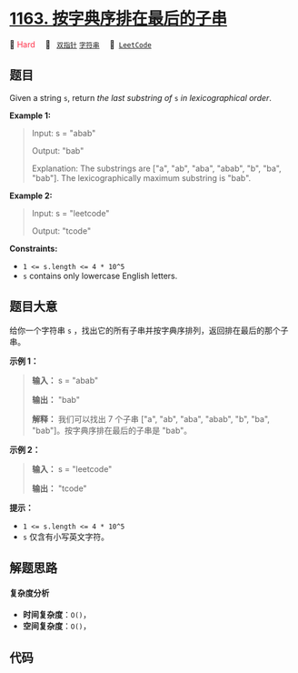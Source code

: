 # [1163. 按字典序排在最后的子串](https://leetcode.com/problems/last-substring-in-lexicographical-order)

🔴 <font color=#ff334b>Hard</font>&emsp; 🔖&ensp; [`双指针`](/outline/tag/two-pointers.md) [`字符串`](/outline/tag/string.md)&emsp; 🔗&ensp;[`LeetCode`](https://leetcode.com/problems/last-substring-in-lexicographical-order)

## 题目

Given a string `s`, return _the last substring of_ `s` _in lexicographical
order_.



**Example 1:**

> Input: s = "abab"
> 
> Output: "bab"
> 
> Explanation: The substrings are ["a", "ab", "aba", "abab", "b", "ba", "bab"]. The lexicographically maximum substring is "bab".

**Example 2:**

> Input: s = "leetcode"
> 
> Output: "tcode"

**Constraints:**

  * `1 <= s.length <= 4 * 10^5`
  * `s` contains only lowercase English letters.


## 题目大意

给你一个字符串 `s` ，找出它的所有子串并按字典序排列，返回排在最后的那个子串。



**示例 1：**

> 
> 
> 
> 
> 
> **输入：** s = "abab"
> 
> **输出：** "bab"
> 
> **解释：** 我们可以找出 7 个子串 ["a", "ab", "aba", "abab", "b", "ba", "bab"]。按字典序排在最后的子串是 "bab"。
> 
> 

**示例  2：**

> 
> 
> 
> 
> 
> **输入：** s = "leetcode"
> 
> **输出：** "tcode"
> 
> 



**提示：**

  * `1 <= s.length <= 4 * 10^5`
  * `s` 仅含有小写英文字符。


## 解题思路

#### 复杂度分析

- **时间复杂度**：`O()`，
- **空间复杂度**：`O()`，

## 代码

```javascript

```